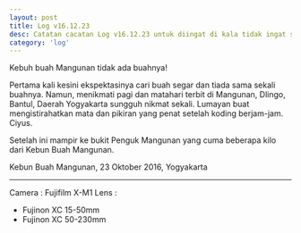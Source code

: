 ```yaml
---
layout: post
title: Log v16.12.23
desc: Catatan cacatan Log v16.12.23 untuk diingat di kala tidak ingat sekaligus sengaja tidak ingat agar kembali mengingat.
category: 'log'
---
```


Kebuh buah Mangunan tidak ada buahnya!

Pertama kali kesini ekspektasinya cari buah segar dan tiada sama sekali buahnya. Namun, menikmati pagi dan matahari terbit di Mangunan, Dlingo, Bantul, Daerah Yogyakarta sungguh nikmat sekali. Lumayan buat mengistirahatkan mata dan pikiran yang penat setelah koding berjam-jam. Ciyus.

Setelah ini mampir ke bukit Penguk Mangunan yang cuma beberapa kilo dari Kebun Buah Mangunan.

Kebun Buah Mangunan, 23 Oktober 2016, Yogyakarta

_________________________________________

Camera : Fujifilm X-M1
Lens :
- Fujinon XC 15-50mm
- Fujinon XC 50-230mm
